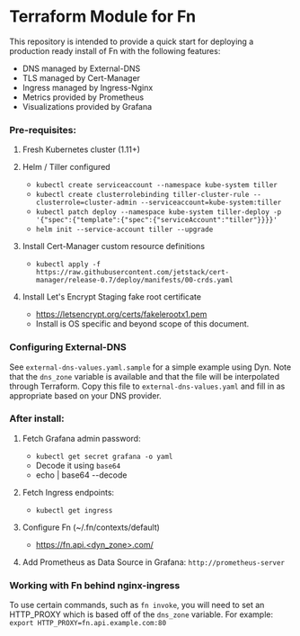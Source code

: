 # Terraform Module for Fn

This repository is intended to provide a quick start for deploying a production ready install of Fn
with the following features:

* DNS managed by External-DNS
* TLS managed by Cert-Manager
* Ingress managed by Ingress-Nginx
* Metrics provided by Prometheus
* Visualizations provided by Grafana

### Pre-requisites:

1. Fresh Kubernetes cluster (1.11+)

1. Helm / Tiller configured
    * `kubectl create serviceaccount --namespace kube-system tiller`
    * `kubectl create clusterrolebinding tiller-cluster-rule --clusterrole=cluster-admin --serviceaccount=kube-system:tiller`
    * `kubectl patch deploy --namespace kube-system tiller-deploy -p '{"spec":{"template":{"spec":{"serviceAccount":"tiller"}}}}'`
    * `helm init --service-account tiller --upgrade`

1. Install Cert-Manager custom resource definitions
    * `kubectl apply -f https://raw.githubusercontent.com/jetstack/cert-manager/release-0.7/deploy/manifests/00-crds.yaml`

1. Install Let's Encrypt Staging fake root certificate
    * https://letsencrypt.org/certs/fakelerootx1.pem
    * Install is OS specific and beyond scope of this document.

### Configuring External-DNS

See `external-dns-values.yaml.sample` for a simple example using Dyn.  Note that the `dns_zone` variable is available 
and that the file will be interpolated through Terraform.  Copy this file to `external-dns-values.yaml` and fill in as
appropriate based on your DNS provider.

### After install:

1. Fetch Grafana admin password:
    * `kubectl get secret grafana -o yaml`
    * Decode it using `base64`
    * echo <encoded bits from kubectl output> | base64 --decode

1. Fetch Ingress endpoints:
    * `kubectl get ingress`

1. Configure Fn (~/.fn/contexts/default)
    * https://fn.api.<dyn_zone>.com/

1. Add Prometheus as Data Source in Grafana: `http://prometheus-server`

### Working with Fn behind nginx-ingress

To use certain commands, such as `fn invoke`, you will need to set an HTTP_PROXY which is based off of the `dns_zone` variable.
For example:
    `export HTTP_PROXY=fn.api.example.com:80`
